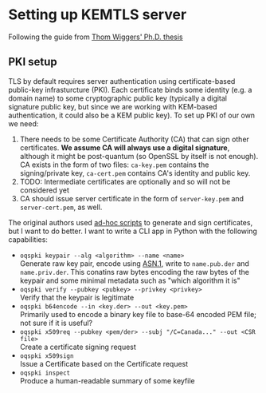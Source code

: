 # Setting up KEMTLS server
Following the guide from [Thom Wiggers' Ph.D. thesis](https://github.com/thomwiggers/kemtls-experiment/tree/thesis)

## PKI setup
TLS by default requires server authentication using certificate-based public-key infrasturcture (PKI). Each certificate binds some identity (e.g. a domain name) to some cryptographic public key (typically a digital signature public key, but since we are working with KEM-based authentication, it could also be a KEM public key). To set up PKI of our own we need:

1. There needs to be some Certificate Authority (CA) that can sign other certificates. **We assume CA will always use a digital signature**, although it might be post-quantum (so OpenSSL by itself is not enough). CA exists in the form of two files: `ca-key.pem` contains the signing/private key, `ca-cert.pem` contains CA's identity and public key.
1. TODO: Intermediate certificates are optionally and so will not be considered yet
1. CA should issue server certificate in the form of `server-key.pem` and `server-cert.pem`, as well.

The original authors used [ad-hoc scripts](https://github.com/thomwiggers/mk-cert/tree/e7836bea1b59aa39a6c46c86dd477fd5653a9795) to generate and sign certificates, but I want to do better. I want to write a CLI app in Python with the following capabilities:

- `oqspki keypair --alg <algorithm> --name <name>`  
Generate raw key pair, encode using [ASN.1](https://en.wikipedia.org/wiki/ASN.1#Example), write to `name.pub.der` and `name.priv.der`. This conatins raw bytes encoding the raw bytes of the keypair and some minimal metadata such as "which algorithm it is"
- `oqspki verify --pubkey <pubkey> --privkey <privkey>`  
Verify that the keypair is legitimate
- `oqspki b64encode --in <key.der> --out <key.pem>`  
Primarily used to encode a binary key file to base-64 encoded PEM file; not sure if it is useful?
- `oqspki x509req --pubkey <pem/der> --subj "/C=Canada..." --out <CSR file>`  
Create a certificate signing request
- `oqspki x509sign `  
Issue a Certificate based on the Certificate request
- `oqspki inspect`  
Produce a human-readable summary of some keyfile